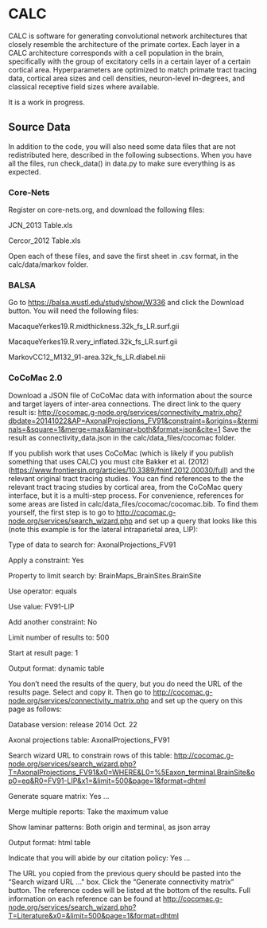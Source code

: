 # CALC
CALC is software for generating convolutional network architectures that closely resemble the architecture of the primate cortex. Each layer in a CALC architecture corresponds with a cell population in the brain, specifically with the group of excitatory cells in a certain layer of a certain cortical area. Hyperparameters are optimized to match primate tract tracing data, cortical area sizes and cell densities, neuron-level in-degrees, and classical receptive field sizes where available. 

It is a work in progress.

## Source Data
In addition to the code, you will also need some data files that are not redistributed here, described in the following subsections. When you have all the files, run check_data() in data.py to make sure everything is as expected.

### Core-Nets
Register on core-nets.org, and download the following files:

JCN_2013 Table.xls

Cercor_2012 Table.xls

Open each of these files, and save the first sheet in .csv format, in the calc/data/markov folder.

### BALSA
Go to https://balsa.wustl.edu/study/show/W336 and click the Download button. You will need the following files: 

MacaqueYerkes19.R.midthickness.32k_fs_LR.surf.gii

MacaqueYerkes19.R.very_inflated.32k_fs_LR.surf.gii

MarkovCC12_M132_91-area.32k_fs_LR.dlabel.nii

### CoCoMac 2.0
Download a JSON file of CoCoMac data with information about the source and target layers of inter-area connections. The direct link to the query result is: http://cocomac.g-node.org/services/connectivity_matrix.php?dbdate=20141022&AP=AxonalProjections_FV91&constraint=&origins=&terminals=&square=1&merge=max&laminar=both&format=json&cite=1 Save the result as connectivity_data.json in the calc/data_files/cocomac folder. 

If you publish work that uses CoCoMac (which is likely if you publish something that uses CALC) you must cite Bakker et al. (2012) (https://www.frontiersin.org/articles/10.3389/fninf.2012.00030/full) and the relevant original tract tracing studies. You can find references to the the relevant tract tracing studies by cortical area, from the CoCoMac query interface, but it is a multi-step process. For convenience, references for some areas are listed in calc/data_files/cocomac/cocomac.bib. To find them yourself, the first step is to go to http://cocomac.g-node.org/services/search_wizard.php and set up a query that looks like this (note this example is for the lateral intraparietal area, LIP): 

Type of data to search for: AxonalProjections_FV91

Apply a constraint: Yes

Property to limit search by: BrainMaps_BrainSites.BrainSite

Use operator: equals

Use value: FV91-LIP

Add another constraint: No 

Limit number of results to: 500

Start at result page: 1

Output format: dynamic table

You don’t need the results of the query, but you do need the URL of the results page. Select and copy it. Then go to http://cocomac.g-node.org/services/connectivity_matrix.php and set up the query on this page as follows: 

Database version: release 2014 Oct. 22

Axonal projections table: AxonalProjections_FV91

Search wizard URL to constrain rows of this table: http://cocomac.g-node.org/services/search_wizard.php?T=AxonalProjections_FV91&x0=WHERE&L0=%5Eaxon_terminal.BrainSite&op0=eq&R0=FV91-LIP&x1=&limit=500&page=1&format=dhtml

Generate square matrix: Yes ...

Merge multiple reports: Take the maximum value

Show laminar patterns: Both origin and terminal, as json array

Output format: html table

Indicate that you will abide by our citation policy: Yes ... 

The URL you copied from the previous query should be pasted into the “Search wizard URL ..." box. Click the “Generate connectivity matrix” button. The reference codes will be listed at the bottom of the results. Full information on each reference can be found at http://cocomac.g-node.org/services/search_wizard.php?T=Literature&x0=&limit=500&page=1&format=dhtml 

